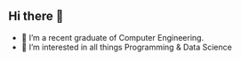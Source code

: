 ## Hi there 👋



- 🔭 I’m a recent graduate of Computer Engineering.
- 🌱 I’m interested in all things Programming & Data Science 


